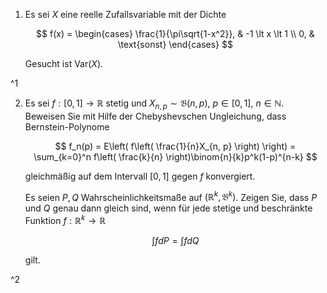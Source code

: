1. Es sei $X$ eine reelle Zufallsvariable mit der Dichte
	
	$$
		f(x) = \begin{cases}
			\frac{1}{\pi\sqrt{1-x^2}}, & -1 \lt x \lt 1 \\
			0, & \text{sonst}
		\end{cases}
	$$
	
	Gesucht ist $\text{Var}(X)$.

^1

2. Es sei $f : [0, 1] \to \mathbb{R}$ stetig und $X_{n, p} \sim \mathfrak{B}(n, p)$, $p \in [0, 1]$, $n \in \mathbb{N}$.
	Beweisen Sie mit Hilfe der Chebyshevschen Ungleichung, dass Bernstein-Polynome
	
	$$
		f_n(p) = E\left( f\left( \frac{1}{n}X_{n, p} \right) \right) = \sum_{k=0}^n f\left( \frac{k}{n} \right)\binom{n}{k}p^k(1-p)^{n-k}
	$$
	
	gleichmäßig auf dem Intervall $[0, 1]$ gegen $f$ konvergiert.
	
	
	Es seien $P, Q$ Wahrscheinlichkeitsmaße auf $(\mathbb{R}^k, \mathfrak{B}^k)$.
	Zeigen Sie, dass $P$ und $Q$ genau dann gleich sind, wenn für jede stetige und beschränkte Funktion $f : \mathbb{R}^k \to \mathbb{R}$
	
	$$
		\int f dP = \int f dQ
	$$
	
	gilt.

^2